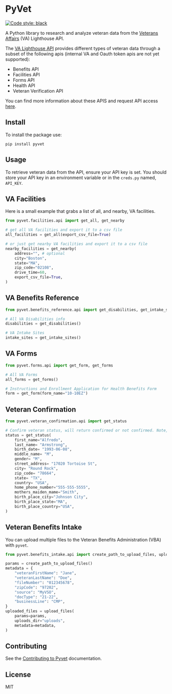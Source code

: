 # PyVet
[![Code style: black](https://img.shields.io/badge/code%20style-black-000000.svg)](https://github.com/psf/black)

A Python library to research and analyze veteran data from the [Veterans Affairs](https://github.com/department-of-veterans-affairs) (VA) Lighthouse API.

The [VA Lighthouse API](https://developer.va.gov) provides different types of veteran data through a subset of the following
apis (internal VA and Oauth token apis are not yet supported):

-  Benefits API
-  Facilities API
-  Forms API
-  Health API
-  Veteran Verification API

You can find more information about these APIS and request API access [here](https://developer.va.gov/onboarding/request-sandbox-access).

## Install
To install the package use:
```shell
pip install pyvet
```

## Usage
To retrieve veteran data from the API, ensure your API key is set.
You should store your API key in an environment variable or in the `creds.py` named, `API_KEY`.

## VA Facilities
Here is a small example that grabs a list of all, and nearby, VA facilities.
```python
from pyvet.facilities.api import get_all, get_nearby

# get all VA facilities and export it to a csv file
all_facilities = get_all(export_csv_file=True)

# or just get nearby VA facilities and export it to a csv file
nearby_facilities = get_nearby(
    address="", # optional
    city="Boston",
    state="MA",
    zip_code="02108",
    drive_time=60,
    export_csv_file=True,
)
```
## VA Benefits Reference
```python
from pyvet.benefits_reference.api import get_disabilities, get_intake_sites

# All VA Disabilities info
disabilities = get_disabilities()

# VA Intake Sites
intake_sites = get_intake_sites()

```

## VA Forms
```python
from pyvet.forms.api import get_form, get_forms

# All VA Forms
all_forms = get_forms()

# Instructions and Enrollment Application for Health Benefits Form
form = get_form(form_name="10-10EZ")

```

## Veteran Confirmation
```python
from pyvet.veteran_confirmation.api import get_status

# Confirm veteran status, will return confirmed or not confirmed. Note, this is fake VA data below.
status = get_status(
    first_name="Alfredo",
    last_name= "Armstrong",
    birth_date= "1993-06-08",
    middle_name= "M",
    gender= "M",
    street_address= "17020 Tortoise St",
    city= "Round Rock",
    zip_code= "78664",
    state= "TX",
    country= "USA",
    home_phone_number="555-555-5555",
    mothers_maiden_mame="Smith",
    birth_place_city="Johnson City",
    birth_place_state="MA",
    birth_place_country="USA",
)
```

## Veteran Benefits Intake
You can upload multiple files to the Veteran Benefits Administration (VBA) with `pyvet`.
```python
from pyvet.benefits_intake.api import create_path_to_upload_files, upload_files

params = create_path_to_upload_files()
metadata = {
    "veteranFirstName": "Jane",
    "veteranLastName": "Doe",
    "fileNumber": "012345678",
    "zipCode": "97202",
    "source": "MyVSO",
    "docType": "21-22",
    "businessLine": "CMP",
}
uploaded_files = upload_files(
    params=params,
    uploads_dir="uploads",
    metadata=metadata,
)
```

## Contributing
See the [Contributing to Pyvet](https://github.com/cterrazas2/pyvet/blob/main/CONTRIBUTING.md) documentation.

## License
MIT
